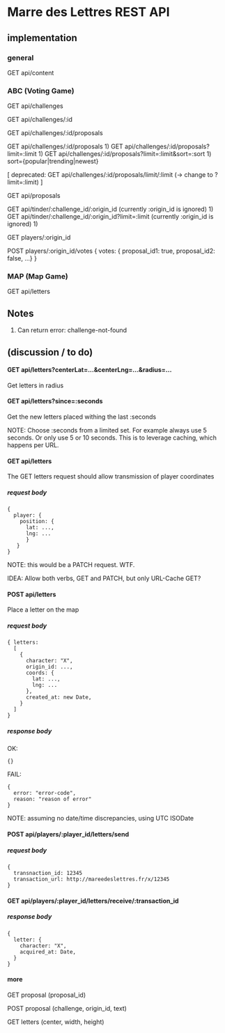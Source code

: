 # Marre des Lettres REST API

## implementation

### general

GET api/content

### ABC (Voting Game)

GET api/challenges

GET api/challenges/:id

GET api/challenges/:id/proposals

GET api/challenges/:id/proposals 1)
GET api/challenges/:id/proposals?limit=:limit 1)
GET api/challenges/:id/proposals?limit=:limit&sort=:sort 1) sort={popular|trending|newest}

[ deprecated: GET api/challenges/:id/proposals/limit/:limit (-> change to ?limit=:limit) ]

GET api/proposals

GET api/tinder/:challenge_id/:origin_id (currently :origin_id is ignored) 1)
GET api/tinder/:challenge_id/:origin_id?limit=:limit (currently :origin_id is ignored) 1)

GET players/:origin_id

POST players/:origin_id/votes { votes: { proposal_id1: true, proposal_id2: false, ...} }

### MAP (Map Game)

GET api/letters

## Notes

1) Can return error: challenge-not-found

## (discussion / to do)

#### GET api/letters?centerLat=...&centerLng=...&radius=...
Get letters in radius

#### GET api/letters?since=:seconds
Get the new letters placed withing the last :seconds

NOTE: Choose :seconds from a limited set. For example always use 5 seconds. Or only use 5 or 10 seconds. This is to leverage caching, which happens per URL.

#### GET api/letters
The GET letters request should allow transmission of player coordinates

##### request body
```
{
  player: {
    position: {
      lat: ...,
      lng: ...
      }
   }
}
```

NOTE: this would be a PATCH request. WTF.

IDEA: Allow both verbs, GET and PATCH, but only URL-Cache GET?

#### POST api/letters 
Place a letter on the map

##### request body
```
{ letters:
  [ 
    { 
      character: "X",
      origin_id: ...,
      coords: {
        lat: ...,
        lng: ...
      },
      created_at: new Date,
    } 
  ]
}
```

##### response body

OK: 
```
{}
```


FAIL: 
```
{ 
  error: "error-code", 
  reason: "reason of error"
}
```
NOTE: assuming no date/time discrepancies, using UTC ISODate

#### POST api/players/:player_id/letters/send
##### request body
```
{
  transnaction_id: 12345
  transaction_url: http://mareedeslettres.fr/x/12345
}
```
#### GET api/players/:player_id/letters/receive/:transaction_id
##### response body
```
{
  letter: {
    character: "X",
    acquired_at: Date,
  }
}
```

#### more

GET proposal (proposal_id)

POST proposal (challenge, origin_id, text)

GET letters (center, width, height)
